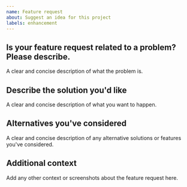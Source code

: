 ```yaml
---
name: Feature request
about: Suggest an idea for this project
labels: enhancement
---
```


## Is your feature request related to a problem? Please describe.
A clear and concise description of what the problem is.

## Describe the solution you'd like
A clear and concise description of what you want to happen.

## Alternatives you've considered
A clear and concise description of any alternative solutions or features you've considered.

## Additional context
Add any other context or screenshots about the feature request here. 
